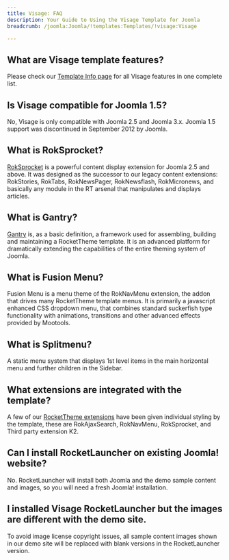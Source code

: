 ```yaml
---
title: Visage: FAQ
description: Your Guide to Using the Visage Template for Joomla
breadcrumb: /joomla:Joomla/!templates:Templates/!visage:Visage

---
```


What are Visage template features?
-----
Please check our [Template Info page][features] for all Visage features in one complete list.

Is Visage compatible for Joomla 1.5?
-----
No, Visage is only compatible with Joomla 2.5 and Joomla 3.x. Joomla 1.5 support was discontinued in September 2012 by Joomla.

What is RokSprocket?
-----
[RokSprocket][roksprocket] is a powerful content display extension for Joomla 2.5 and above. It was designed as the successor to our legacy content extensions: RokStories, RokTabs, RokNewsPager, RokNewsflash, RokMicronews, and basically any module in the RT arsenal that manipulates and displays articles.

What is Gantry?
-----
[Gantry][gantry] is, as a basic definition, a framework used for assembling, building and maintaining a RocketTheme template. It is an advanced platform for dramatically extending the capabilities of the entire theming system of Joomla.

What is Fusion Menu?
-----
Fusion Menu is a menu theme of the RokNavMenu extension, the addon that drives many RocketTheme template menus. It is primarily a javascript enhanced CSS dropdown menu, that combines standard suckerfish type functionality with animations, transitions and other advanced effects provided by Mootools.

What is Splitmenu?
-----
A static menu system that displays 1st level items in the main horizontal menu and further children in the Sidebar.

What extensions are integrated with the template?
-----
A few of our [RocketTheme extensions][extensions] have been given individual styling by the template, these are RokAjaxSearch, RokNavMenu, RokSprocket, and Third party extension K2.

Can I install RocketLauncher on existing Joomla! website?
-----
No. RocketLauncher will install both Joomla and the demo sample content and images, so you will need a fresh Joomla! installation.

I installed Visage RocketLauncher but the images are different with the demo site.
-----
To avoid image license copyright issues, all sample content images shown in our demo site will be replaced with blank versions in the RocketLauncher version.

[gantry]: http://gantry.org/
[features]: http://demo.rockettheme.com/joomla-templates/Visage/features
[font]: http://www.fontsquirrel.com/fonts/ubuntu
[forum]: http://www.rockettheme.com/forum/joomla-template-visage
[roksprocket]: http://www.rockettheme.com/joomla/extensions/roksprocket
[dropdown]: http://demo.rockettheme.com/joomla-templates/Visage/features/menu-options
[splitmenu]: http://demo.rockettheme.com/joomla-templates/Visage/features/menu-options
[extensions]: http://demo.rockettheme.com/joomla-templates/Visage/features/extensions
